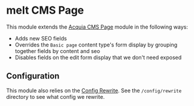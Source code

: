 # melt CMS Page

This module extends the [Acquia CMS Page](https://www.drupal.org/project/acquia_cms_page) module in the following ways:
- Adds new SEO fields
- Overrides the `Basic page` content type's form display by grouping together fields by content and seo
- Disables fields on the edit form display that we don't need exposed


## Configuration
This module also relies on the [Config Rewrite](https://www.drupal.org/project/config_rewrite). See the `/config/rewrite` directory to see what config we rewrite.